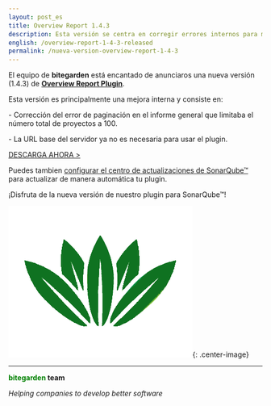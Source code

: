 ```yaml
---
layout: post_es
title: Overview Report 1.4.3 
description: Esta versión se centra en corregir errores internos para mejorar la experiencia del usuario.
english: /overview-report-1-4-3-released
permalink: /nueva-version-overview-report-1-4-3
---
```


El equipo de **bitegarden** está encantado de anunciaros una nueva versión (1.4.3) de [**Overview Report Plugin**](https://www.bitegarden.com/es/sonarqube-overview). 

Esta versión es principalmente una mejora interna y consiste en:

\- Corrección del error de paginación en el informe general que limitaba el número total de proyectos a 100.

\- La URL base del servidor ya no es necesaria para usar el plugin.

<a href="/es/sonarqube-overview-trial-form" class="btn btn-primary btn-call-to-action fancybox">DESCARGA AHORA ></a>

Puedes tambien [configurar el centro de actualizaciones de SonarQube&trade;](/es/downloads/#update-center) para actualizar de manera automática tu plugin. 

¡Disfruta de la nueva versión de nuestro plugin para SonarQube™!

![overview-logo](/img/portfolio/sonarqube-overview.png){: .center-image}

---
**<span style="color: green">bitegarden</span> team**

_Helping companies to develop better software_
